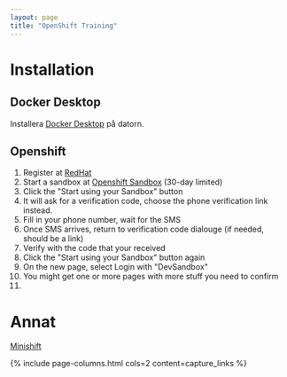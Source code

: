```yaml
---
layout: page
title: "OpenShift Training"
---
```


# Installation

## Docker Desktop

Installera [Docker Desktop](https://www.docker.com/) på datorn.

## Openshift

1. Register at [RedHat](https://www.redhat.com/)
2. Start a sandbox at [Openshift Sandbox](https://developers.redhat.com/developer-sandbox) (30-day limited)
  1. Click the "Start using your Sandbox" button
  2. It will ask for a verification code, choose the phone verification link instead.
  3. Fill in your phone number, wait for the SMS
  4. Once SMS arrives, return to verification code dialouge (if needed, should be a link)
  5. Verify with the code that your received
  6. Click the "Start using your Sandbox" button again
  7. On the new page, select Login with "DevSandbox"
  8. You might get one or more pages with more stuff you need to confirm
3. 



# Annat

[Minishift](https://github.com/minishift/minishift)

{% include page-columns.html cols=2 content=capture_links %}
